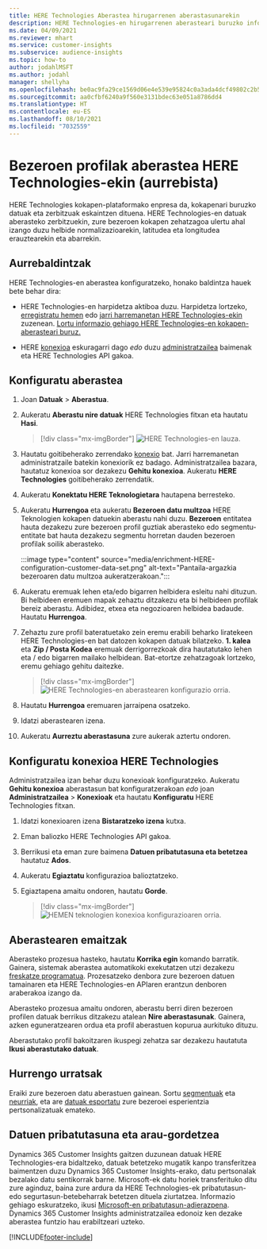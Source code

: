 ```yaml
---
title: HERE Technologies Aberastea hirugarrenen aberastasunarekin
description: HERE Technologies-en hirugarrenen aberasteari buruzko informazio orokorra.
ms.date: 04/09/2021
ms.reviewer: mhart
ms.service: customer-insights
ms.subservice: audience-insights
ms.topic: how-to
author: jodahlMSFT
ms.author: jodahl
manager: shellyha
ms.openlocfilehash: be0ac9fa29ce1569d06e4e539e95824c0a3ada4dcf49802c2b574e9d91730630
ms.sourcegitcommit: aa0cfbf6240a9f560e3131bdec63e051a8786dd4
ms.translationtype: HT
ms.contentlocale: eu-ES
ms.lasthandoff: 08/10/2021
ms.locfileid: "7032559"
---
```

# <a name="enrichment-of-customer-profiles-with-here-technologies-preview"></a>Bezeroen profilak aberastea HERE Technologies-ekin (aurrebista)

HERE Technologies kokapen-plataformako enpresa da, kokapenari buruzko datuak eta zerbitzuak eskaintzen dituena. HERE Technologies-en datuak aberasteko zerbitzuekin, zure bezeroen kokapen zehatzagoa ulertu ahal izango duzu helbide normalizazioarekin, latitudea eta longitudea erauztearekin eta abarrekin.

## <a name="prerequisites"></a>Aurrebaldintzak

HERE Technologies-en aberastea konfiguratzeko, honako baldintza hauek bete behar dira:

- HERE Technologies-en harpidetza aktiboa duzu. Harpidetza lortzeko, [erregistratu hemen](https://developer.here.com/sign-up?utm_medium=referral&utm_source=Microsoft-Dynamics-CI&create=Freemium-Basic) edo [jarri harremanetan HERE Technologies-ekin](https://developer.here.com/help?utm_medium=referral&utm_source=Microsoft-Dynamics-CI#how-can-we-help-you) zuzenean. [Lortu informazio gehiago HERE Technologies-en kokapen-aberasteari buruz.](https://developer.here.com/location-enrichment?cid=Dev-MicrosoftDynamics-DB-0-Dev-&utm_source=MicrosoftDynamics&utm_medium=referral&utm_campaign=Online_Dev_ReferralMicrosoft)

- HERE [konexioa](connections.md) eskuragarri dago *edo* duzu [administratzailea](permissions.md#administrator) baimenak eta HERE Technologies API gakoa.

## <a name="configure-the-enrichment"></a>Konfiguratu aberastea

1. Joan **Datuak** > **Aberastua**. 

1. Aukeratu **Aberastu nire datuak** HERE Technologies fitxan eta hautatu **Hasi**.

   > [!div class="mx-imgBorder"]
   > ![HERE Technologies-en lauza.](media/HERE-tile.png "HERE Technologies-en lauza")

1. Hautatu goitibeherako zerrendako [konexio](connections.md) bat. Jarri harremanetan administratzaile batekin konexiorik ez badago. Administratzailea bazara, hautatuz konexioa sor dezakezu **Gehitu konexioa**. Aukeratu **HERE Technologies** goitibeherako zerrendatik. 

1. Aukeratu **Konektatu HERE Teknologietara** hautapena berresteko.

1.  Aukeratu **Hurrengoa** eta aukeratu **Bezeroen datu multzoa** HERE Teknologien kokapen datuekin aberastu nahi duzu. **Bezeroen** entitatea hauta dezakezu zure bezeroen profil guztiak aberasteko edo segmentu-entitate bat hauta dezakezu segmentu horretan dauden bezeroen profilak soilik aberasteko.

    :::image type="content" source="media/enrichment-HERE-configuration-customer-data-set.png" alt-text="Pantaila-argazkia bezeroaren datu multzoa aukeratzerakoan.":::

1. Aukeratu eremuak lehen eta/edo bigarren helbidera esleitu nahi dituzun. Bi helbideen eremuen mapak zehaztu ditzakezu eta bi helbideen profilak bereiz aberastu. Adibidez, etxea eta negozioaren helbidea badaude. Hautatu **Hurrengoa**.

1. Zehaztu zure profil bateratuetako zein eremu erabili beharko liratekeen HERE Technologies-en bat datozen kokapen datuak bilatzeko. **1. kalea** eta **Zip / Posta Kodea** eremuak derrigorrezkoak dira hautatutako lehen eta / edo bigarren mailako helbidean. Bat-etortze zehatzagoak lortzeko, eremu gehiago gehitu daitezke.

   > [!div class="mx-imgBorder"]
   > ![HERE Technologies-en aberastearen konfigurazio orria.](media/enrichment-HERE-configuration.png "HERE Technologies-en aberastearen konfigurazio orria")

1. Hautatu **Hurrengoa** eremuaren jarraipena osatzeko.

1. Idatzi aberastearen izena. 

1. Aukeratu **Aurreztu aberastasuna** zure aukerak aztertu ondoren.

## <a name="configure-the-connection-for-here-technologies"></a>Konfiguratu konexioa HERE Technologies 

Administratzailea izan behar duzu konexioak konfiguratzeko. Aukeratu **Gehitu konexioa** aberastasun bat konfiguratzerakoan *edo* joan **Administratzailea** > **Konexioak** eta hautatu **Konfiguratu** HERE Technologies fitxan.

1. Idatzi konexioaren izena **Bistaratzeko izena** kutxa.

1. Eman baliozko HERE Technologies API gakoa.

1. Berrikusi eta eman zure baimena **Datuen pribatutasuna eta betetzea** hautatuz **Ados**.

1. Aukeratu **Egiaztatu** konfigurazioa balioztatzeko.

1. Egiaztapena amaitu ondoren, hautatu **Gorde**.

   > [!div class="mx-imgBorder"]
   > ![HEMEN teknologien konexioa konfigurazioaren orria.](media/enrichment-HERE-connection.png "HEMEN teknologien konexioa konfigurazioaren orria")

## <a name="enrichment-results"></a>Aberastearen emaitzak

Aberasteko prozesua hasteko, hautatu **Korrika egin** komando barratik. Gainera, sistemak aberastea automatikoki exekutatzen utzi dezakezu [freskatze programatua](system.md#schedule-tab). Prozesatzeko denbora zure bezeroen datuen tamainaren eta HERE Technologies-en APIaren erantzun denboren araberakoa izango da.

Aberasteko prozesua amaitu ondoren, aberastu berri diren bezeroen profilen datuak berrikus ditzakezu atalean **Nire aberastasunak**. Gainera, azken eguneratzearen ordua eta profil aberastuen kopurua aurkituko dituzu.

Aberastutako profil bakoitzaren ikuspegi zehatza sar dezakezu hautatuta **Ikusi aberastutako datuak**.

## <a name="next-steps"></a>Hurrengo urratsak

Eraiki zure bezeroen datu aberastuen gainean. Sortu [segmentuak](segments.md) eta [neurriak](measures.md), eta are [datuak esportatu](export-destinations.md) zure bezeroei esperientzia pertsonalizatuak emateko.

## <a name="data-privacy-and-compliance"></a>Datuen pribatutasuna eta arau-gordetzea

Dynamics 365 Customer Insights gaitzen duzunean datuak HERE Technologies-era bidaltzeko, datuak betetzeko mugatik kanpo transferitzea baimentzen duzu Dynamics 365 Customer Insights-erako, datu pertsonalak bezalako datu sentikorrak barne. Microsoft-ek datu horiek transferituko ditu zure aginduz, baina zure ardura da HERE Technologies-ek pribatutasun- edo segurtasun-betebeharrak betetzen dituela ziurtatzea. Informazio gehiago eskuratzeko, ikusi [Microsoft-en pribatutasun-adierazpena](https://go.microsoft.com/fwlink/?linkid=396732).
Dynamics 365 Customer Insights administratzailea edonoiz ken dezake aberastea funtzio hau erabiltzeari uzteko.


[!INCLUDE[footer-include](../includes/footer-banner.md)]

